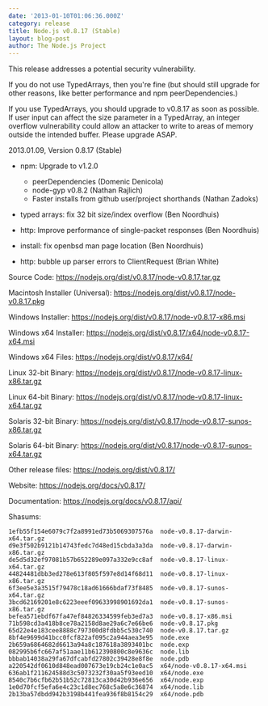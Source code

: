 ```yaml
---
date: '2013-01-10T01:06:36.000Z'
category: release
title: Node.js v0.8.17 (Stable)
layout: blog-post
author: The Node.js Project
---
```


This release addresses a potential security vulnerability.

If you do not use TypedArrays, then you're fine (but should still
upgrade for other reasons, like better performance and npm
peerDependencies.)

If you use TypedArrays, you should upgrade to v0.8.17 as soon as
possible. If user input can affect the size parameter in a
TypedArray, an integer overflow vulnerability could allow an attacker
to write to areas of memory outside the intended buffer. Please
upgrade ASAP.

2013.01.09, Version 0.8.17 (Stable)

- npm: Upgrade to v1.2.0
  - peerDependencies (Domenic Denicola)
  - node-gyp v0.8.2 (Nathan Rajlich)
  - Faster installs from github user/project shorthands (Nathan Zadoks)

- typed arrays: fix 32 bit size/index overflow (Ben Noordhuis)

- http: Improve performance of single-packet responses (Ben Noordhuis)

- install: fix openbsd man page location (Ben Noordhuis)

- http: bubble up parser errors to ClientRequest (Brian White)

Source Code: https://nodejs.org/dist/v0.8.17/node-v0.8.17.tar.gz

Macintosh Installer (Universal): https://nodejs.org/dist/v0.8.17/node-v0.8.17.pkg

Windows Installer: https://nodejs.org/dist/v0.8.17/node-v0.8.17-x86.msi

Windows x64 Installer: https://nodejs.org/dist/v0.8.17/x64/node-v0.8.17-x64.msi

Windows x64 Files: https://nodejs.org/dist/v0.8.17/x64/

Linux 32-bit Binary: https://nodejs.org/dist/v0.8.17/node-v0.8.17-linux-x86.tar.gz

Linux 64-bit Binary: https://nodejs.org/dist/v0.8.17/node-v0.8.17-linux-x64.tar.gz

Solaris 32-bit Binary: https://nodejs.org/dist/v0.8.17/node-v0.8.17-sunos-x86.tar.gz

Solaris 64-bit Binary: https://nodejs.org/dist/v0.8.17/node-v0.8.17-sunos-x64.tar.gz

Other release files: https://nodejs.org/dist/v0.8.17/

Website: https://nodejs.org/docs/v0.8.17/

Documentation: https://nodejs.org/docs/v0.8.17/api/

Shasums:

```
1efb55f154e6079c7f2a8991ed73b5069307576a  node-v0.8.17-darwin-x64.tar.gz
d9e3f502b9121b14743fedc7d48ed15cbda3a3da  node-v0.8.17-darwin-x86.tar.gz
de5d5d32ef97081b57b652289e097a332e9cc8af  node-v0.8.17-linux-x64.tar.gz
44824481dbb3ed278e613f805f597e8d14f68d11  node-v0.8.17-linux-x86.tar.gz
6f3ee5e3a3515f79478c18ad61666bdaf73f8485  node-v0.8.17-sunos-x64.tar.gz
3bcd62169201e8c6223eeef09633998901692da1  node-v0.8.17-sunos-x86.tar.gz
befea571ebdf67fa47ef84826334599feb3ed7a3  node-v0.8.17-x86.msi
71b598cd3a418b8ce78a2158d8ae29a6c7e66be6  node-v0.8.17.pkg
65d22e4e183cee8888c797300d8fdbb5c530c740  node-v0.8.17.tar.gz
8bf4e9699d41bcc0fcf822af095c2a944aea3e95  node.exe
2b659a6864682d6613a94a8c187618a3893401bc  node.exp
082995b6fc667af51aae11b612390800c8e9636c  node.lib
bbbab14038a29fa67dfcabfd27802c39428e8f8e  node.pdb
a220542df0610d848ead007673e19cb24c1e0ac5  x64/node-v0.8.17-x64.msi
636ab1f211624588d3c5073232f30aa5f93eed10  x64/node.exe
8540c7b6cfb62b51b52c72813ca30d42b936e656  x64/node.exp
1e0d70fcf5efa6e4c23c1d8ec768c5a8e6c36874  x64/node.lib
2b13ba57dbdd942b3198b441fea936f8b8154c29  x64/node.pdb
```
